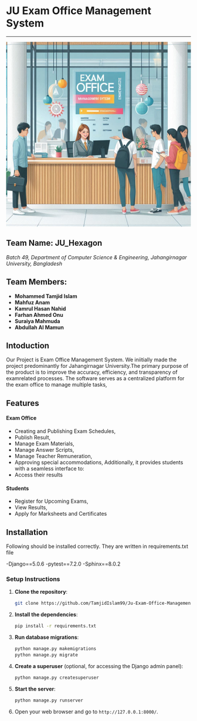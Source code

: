 # JU Exam Office Management System
---
![JU Exam office.jpeg](https://github.com/TamjidIslam99/Ju-Exam-Office-Management-System/blob/main/Resources/Images/JU%20Exam%20office.jpeg)
## Team Name: JU_Hexagon
*Batch 49, Department of Computer Science & Engineering, Jahangirnagar University, Bangladesh*

## Team Members:
- **Mohammed Tamjid Islam** 
- **Mahfuz Anam** 
- **Kamrul Hasan Nahid** 
- **Farhan Ahmed Onu** 
- **Suraiya Mahmuda** 
- **Abdullah Al Mamun**
## Intoduction

Our Project is Exam Office Management System. We iniitially made the project predominantly for Jahangirnagar University.The primary purpose of the product is to improve the accuracy, efficiency, and transparency of examrelated processes. The software serves as a centralized platform for the exam office to manage multiple tasks,

## Features
#### Exam Office
- Creating and Publishing Exam Schedules,
- Publish Result,
- Manage Exam Materials,
- Manage Answer Scripts,
- Manage Teacher Remuneration,
- Approving special accommodations,
Additionally, it provides students with a seamless interface to:
- Access their results
#### Students
- Register for Upcoming Exams,
- View Results,
- Apply for Marksheets and Certificates

  


## Installation
Following should be installed correctly. They are written in requirements.txt file

-Django==5.0.6
-pytest==7.2.0
-Sphinx==8.0.2


### Setup Instructions

1. **Clone the repository**:
    ```bash
    git clone https://github.com/TamjidIslam99/Ju-Exam-Office-Management-System.git
    ```

2. **Install the dependencies**:
    ```bash
    pip install -r requirements.txt
    ```

3. **Run database migrations**:
    ```bash
    python manage.py makemigrations
    python manage.py migrate
    ```

4. **Create a superuser** (optional, for accessing the Django admin panel):
    ```bash
    python manage.py createsuperuser
    ```

5. **Start the server**:
    ```bash
    python manage.py runserver
    ```

6. Open your web browser and go to `http://127.0.0.1:8000/`.


